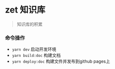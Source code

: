# zet 知识库
> 知识库的积累



### 命令操作
* `yarn dev` 启动开发环境
* `yarn build:doc` 构建文档
* `yarn deploy:doc` 构建文件并发布到github pages上